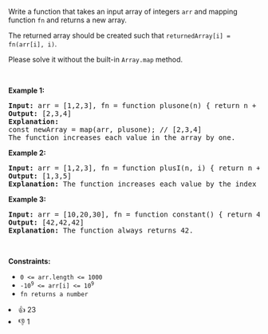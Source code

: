 <p>Write a function that takes an input array of integers&nbsp;<code>arr</code>&nbsp;and mapping function&nbsp;<code>fn</code>&nbsp;and returns a new array.</p>

<p>The returned array should be created such that&nbsp;<code>returnedArray[i] = fn(arr[i], i)</code>.</p>

<p>Please solve it without the built-in <code>Array.map</code> method.</p>

<p>&nbsp;</p> 
<p><strong class="example">Example 1:</strong></p>

<pre>
<strong>Input:</strong> arr = [1,2,3], fn = function plusone(n) { return n + 1; }
<strong>Output:</strong> [2,3,4]
<strong>Explanation:</strong>
const newArray = map(arr, plusone); // [2,3,4]
The function increases each value in the array by one. 
</pre>

<p><strong class="example">Example 2:</strong></p>

<pre>
<strong>Input:</strong> arr = [1,2,3], fn = function plusI(n, i) { return n + i; }
<strong>Output:</strong> [1,3,5]
<strong>Explanation:</strong> The function increases each value by the index it resides in.
</pre>

<p><strong class="example">Example 3:</strong></p>

<pre>
<strong>Input:</strong> arr = [10,20,30], fn = function constant() { return 42; }
<strong>Output:</strong> [42,42,42]
<strong>Explanation:</strong> The function always returns 42.
</pre>

<p>&nbsp;</p> 
<p><strong>Constraints:</strong></p>

<ul> 
 <li><code>0 &lt;= arr.length &lt;= 1000</code></li> 
 <li><code><font face="monospace">-10<sup>9</sup>&nbsp;&lt;= arr[i] &lt;= 10<sup>9</sup></font></code></li> 
 <li><font face="monospace"><code>fn returns a number</code></font></li> 
</ul>

<div><li>👍 23</li><li>👎 1</li></div>